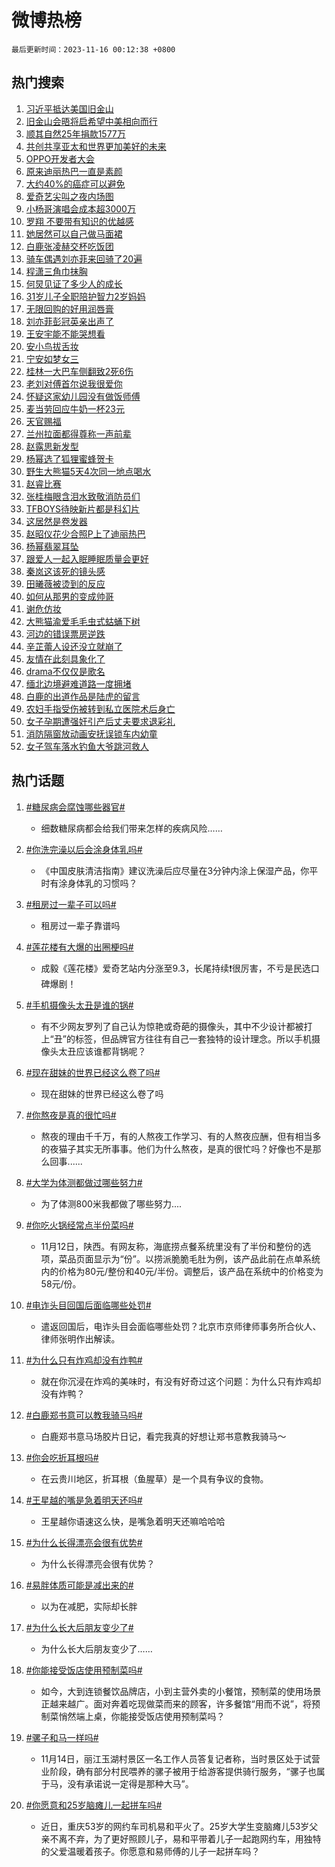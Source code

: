 # 微博热榜

`最后更新时间：2023-11-16 00:12:38 +0800`

## 热门搜索

1. [习近平抵达美国旧金山](https://m.weibo.cn/search?containerid=100103type%3D1%26t%3D10%26q%3D%23%E4%B9%A0%E8%BF%91%E5%B9%B3%E6%8A%B5%E8%BE%BE%E7%BE%8E%E5%9B%BD%E6%97%A7%E9%87%91%E5%B1%B1%23&stream_entry_id=51&isnewpage=1&extparam=seat%3D1%26stream_entry_id%3D51%26dgr%3D0%26filter_type%3Drealtimehot%26c_type%3D51%26pos%3D0%26q%3D%2523%25E4%25B9%25A0%25E8%25BF%2591%25E5%25B9%25B3%25E6%258A%25B5%25E8%25BE%25BE%25E7%25BE%258E%25E5%259B%25BD%25E6%2597%25A7%25E9%2587%2591%25E5%25B1%25B1%2523%26cate%3D10103%26display_time%3D1700064757%26pre_seqid%3D170006475716003000483)
1. [旧金山会晤将启希望中美相向而行](https://m.weibo.cn/search?containerid=100103type%3D1%26t%3D10%26q%3D%23%E6%97%A7%E9%87%91%E5%B1%B1%E4%BC%9A%E6%99%A4%E5%B0%86%E5%90%AF%E5%B8%8C%E6%9C%9B%E4%B8%AD%E7%BE%8E%E7%9B%B8%E5%90%91%E8%80%8C%E8%A1%8C%23&stream_entry_id=31&isnewpage=1&extparam=seat%3D1%26lcate%3D5001%26realpos%3D1%26filter_type%3Drealtimehot%26q%3D%2523%25E6%2597%25A7%25E9%2587%2591%25E5%25B1%25B1%25E4%25BC%259A%25E6%2599%25A4%25E5%25B0%2586%25E5%2590%25AF%25E5%25B8%258C%25E6%259C%259B%25E4%25B8%25AD%25E7%25BE%258E%25E7%259B%25B8%25E5%2590%2591%25E8%2580%258C%25E8%25A1%258C%2523%26flag%3D1%26dgr%3D0%26stream_entry_id%3D31%26band_rank%3D1%26c_type%3D31%26pos%3D0%26cate%3D5001%26display_time%3D1700064757%26pre_seqid%3D170006475716003000483)
1. [顺其自然25年捐款1577万](https://m.weibo.cn/search?containerid=100103type%3D1%26t%3D10%26q%3D%23%E9%A1%BA%E5%85%B6%E8%87%AA%E7%84%B625%E5%B9%B4%E6%8D%90%E6%AC%BE1577%E4%B8%87%23&stream_entry_id=31&isnewpage=1&extparam=seat%3D1%26lcate%3D5001%26realpos%3D2%26filter_type%3Drealtimehot%26q%3D%2523%25E9%25A1%25BA%25E5%2585%25B6%25E8%2587%25AA%25E7%2584%25B625%25E5%25B9%25B4%25E6%258D%2590%25E6%25AC%25BE1577%25E4%25B8%2587%2523%26flag%3D32768%26dgr%3D0%26stream_entry_id%3D31%26band_rank%3D2%26c_type%3D31%26pos%3D1%26cate%3D5001%26display_time%3D1700064757%26pre_seqid%3D170006475716003000483)
1. [共创共享亚太和世界更加美好的未来](https://m.weibo.cn/search?containerid=100103type%3D1%26t%3D10%26q%3D%23%E5%85%B1%E5%88%9B%E5%85%B1%E4%BA%AB%E4%BA%9A%E5%A4%AA%E5%92%8C%E4%B8%96%E7%95%8C%E6%9B%B4%E5%8A%A0%E7%BE%8E%E5%A5%BD%E7%9A%84%E6%9C%AA%E6%9D%A5%23&stream_entry_id=31&isnewpage=1&extparam=seat%3D1%26lcate%3D5001%26realpos%3D3%26filter_type%3Drealtimehot%26q%3D%2523%25E5%2585%25B1%25E5%2588%259B%25E5%2585%25B1%25E4%25BA%25AB%25E4%25BA%259A%25E5%25A4%25AA%25E5%2592%258C%25E4%25B8%2596%25E7%2595%258C%25E6%259B%25B4%25E5%258A%25A0%25E7%25BE%258E%25E5%25A5%25BD%25E7%259A%2584%25E6%259C%25AA%25E6%259D%25A5%2523%26flag%3D0%26dgr%3D0%26stream_entry_id%3D31%26band_rank%3D3%26c_type%3D31%26pos%3D2%26cate%3D5001%26display_time%3D1700064757%26pre_seqid%3D170006475716003000483)
1. [OPPO开发者大会](https://m.weibo.cn/search?containerid=100103type%3D1%26t%3D10%26q%3D%23OPPO%E5%BC%80%E5%8F%91%E8%80%85%E5%A4%A7%E4%BC%9A%23&stream_entry_id=31&isnewpage=1&extparam=seat%3D1%26lcate%3D5001%26filter_type%3Drealtimehot%26q%3D%2523OPPO%25E5%25BC%2580%25E5%258F%2591%25E8%2580%2585%25E5%25A4%25A7%25E4%25BC%259A%2523%26topic_ad%3D1%26stream_entry_id%3D31%26is_ad_pos%3D1%26dgr%3D0%26band_rank%3D4%26c_type%3D31%26adid%3D211392%26pos%3D3%26cate%3D5001%26display_time%3D1700064757%26pre_seqid%3D170006475716003000483)
1. [原来迪丽热巴一直是素颜](https://m.weibo.cn/search?containerid=100103type%3D1%26t%3D10%26q%3D%23%E5%8E%9F%E6%9D%A5%E8%BF%AA%E4%B8%BD%E7%83%AD%E5%B7%B4%E4%B8%80%E7%9B%B4%E6%98%AF%E7%B4%A0%E9%A2%9C%23&stream_entry_id=31&isnewpage=1&extparam=seat%3D1%26lcate%3D5001%26realpos%3D4%26filter_type%3Drealtimehot%26q%3D%2523%25E5%258E%259F%25E6%259D%25A5%25E8%25BF%25AA%25E4%25B8%25BD%25E7%2583%25AD%25E5%25B7%25B4%25E4%25B8%2580%25E7%259B%25B4%25E6%2598%25AF%25E7%25B4%25A0%25E9%25A2%259C%2523%26flag%3D2%26dgr%3D0%26stream_entry_id%3D31%26band_rank%3D4%26c_type%3D31%26pos%3D4%26cate%3D5001%26display_time%3D1700064757%26pre_seqid%3D170006475716003000483)
1. [大约40%的癌症可以避免](https://m.weibo.cn/search?containerid=100103type%3D1%26t%3D10%26q%3D%23%E5%A4%A7%E7%BA%A640%25%E7%9A%84%E7%99%8C%E7%97%87%E5%8F%AF%E4%BB%A5%E9%81%BF%E5%85%8D%23&stream_entry_id=31&isnewpage=1&extparam=seat%3D1%26lcate%3D5001%26realpos%3D5%26filter_type%3Drealtimehot%26q%3D%2523%25E5%25A4%25A7%25E7%25BA%25A640%2525%25E7%259A%2584%25E7%2599%258C%25E7%2597%2587%25E5%258F%25AF%25E4%25BB%25A5%25E9%2581%25BF%25E5%2585%258D%2523%26flag%3D0%26dgr%3D0%26stream_entry_id%3D31%26band_rank%3D5%26c_type%3D31%26pos%3D5%26cate%3D5001%26display_time%3D1700064757%26pre_seqid%3D170006475716003000483)
1. [爱奇艺尖叫之夜内场图](https://m.weibo.cn/search?containerid=100103type%3D1%26t%3D10%26q%3D%23%E7%88%B1%E5%A5%87%E8%89%BA%E5%B0%96%E5%8F%AB%E4%B9%8B%E5%A4%9C%E5%86%85%E5%9C%BA%E5%9B%BE%23&stream_entry_id=31&isnewpage=1&extparam=seat%3D1%26lcate%3D5001%26realpos%3D6%26filter_type%3Drealtimehot%26q%3D%2523%25E7%2588%25B1%25E5%25A5%2587%25E8%2589%25BA%25E5%25B0%2596%25E5%258F%25AB%25E4%25B9%258B%25E5%25A4%259C%25E5%2586%2585%25E5%259C%25BA%25E5%259B%25BE%2523%26flag%3D1%26dgr%3D0%26stream_entry_id%3D31%26band_rank%3D6%26c_type%3D31%26pos%3D6%26cate%3D5001%26display_time%3D1700064757%26pre_seqid%3D170006475716003000483)
1. [小杨哥演唱会成本超3000万](https://m.weibo.cn/search?containerid=100103type%3D1%26t%3D10%26q%3D%23%E5%B0%8F%E6%9D%A8%E5%93%A5%E6%BC%94%E5%94%B1%E4%BC%9A%E6%88%90%E6%9C%AC%E8%B6%853000%E4%B8%87%23&stream_entry_id=31&isnewpage=1&extparam=seat%3D1%26lcate%3D5001%26realpos%3D7%26filter_type%3Drealtimehot%26q%3D%2523%25E5%25B0%258F%25E6%259D%25A8%25E5%2593%25A5%25E6%25BC%2594%25E5%2594%25B1%25E4%25BC%259A%25E6%2588%2590%25E6%259C%25AC%25E8%25B6%25853000%25E4%25B8%2587%2523%26flag%3D0%26dgr%3D0%26stream_entry_id%3D31%26band_rank%3D7%26c_type%3D31%26pos%3D7%26cate%3D5001%26display_time%3D1700064757%26pre_seqid%3D170006475716003000483)
1. [罗翔 不要带有知识的优越感](https://m.weibo.cn/search?containerid=100103type%3D1%26t%3D10%26q%3D%E7%BD%97%E7%BF%94+%E4%B8%8D%E8%A6%81%E5%B8%A6%E6%9C%89%E7%9F%A5%E8%AF%86%E7%9A%84%E4%BC%98%E8%B6%8A%E6%84%9F&stream_entry_id=31&isnewpage=1&extparam=seat%3D1%26lcate%3D5001%26realpos%3D8%26filter_type%3Drealtimehot%26q%3D%25E7%25BD%2597%25E7%25BF%2594%2520%25E4%25B8%258D%25E8%25A6%2581%25E5%25B8%25A6%25E6%259C%2589%25E7%259F%25A5%25E8%25AF%2586%25E7%259A%2584%25E4%25BC%2598%25E8%25B6%258A%25E6%2584%259F%26flag%3D0%26dgr%3D0%26stream_entry_id%3D31%26band_rank%3D8%26c_type%3D31%26pos%3D8%26cate%3D5001%26display_time%3D1700064757%26pre_seqid%3D170006475716003000483)
1. [她居然可以自己做马面裙](https://m.weibo.cn/search?containerid=100103type%3D1%26t%3D10%26q%3D%E5%A5%B9%E5%B1%85%E7%84%B6%E5%8F%AF%E4%BB%A5%E8%87%AA%E5%B7%B1%E5%81%9A%E9%A9%AC%E9%9D%A2%E8%A3%99&stream_entry_id=31&isnewpage=1&extparam=seat%3D1%26lcate%3D5001%26realpos%3D9%26filter_type%3Drealtimehot%26q%3D%25E5%25A5%25B9%25E5%25B1%2585%25E7%2584%25B6%25E5%258F%25AF%25E4%25BB%25A5%25E8%2587%25AA%25E5%25B7%25B1%25E5%2581%259A%25E9%25A9%25AC%25E9%259D%25A2%25E8%25A3%2599%26flag%3D1%26dgr%3D0%26stream_entry_id%3D31%26band_rank%3D9%26c_type%3D31%26pos%3D9%26cate%3D5001%26display_time%3D1700064757%26pre_seqid%3D170006475716003000483)
1. [白鹿张凌赫交杯吃饭团](https://m.weibo.cn/search?containerid=100103type%3D1%26t%3D10%26q%3D%23%E7%99%BD%E9%B9%BF%E5%BC%A0%E5%87%8C%E8%B5%AB%E4%BA%A4%E6%9D%AF%E5%90%83%E9%A5%AD%E5%9B%A2%23&stream_entry_id=31&isnewpage=1&extparam=seat%3D1%26lcate%3D5001%26realpos%3D10%26filter_type%3Drealtimehot%26q%3D%2523%25E7%2599%25BD%25E9%25B9%25BF%25E5%25BC%25A0%25E5%2587%258C%25E8%25B5%25AB%25E4%25BA%25A4%25E6%259D%25AF%25E5%2590%2583%25E9%25A5%25AD%25E5%259B%25A2%2523%26flag%3D0%26dgr%3D0%26stream_entry_id%3D31%26band_rank%3D10%26c_type%3D31%26pos%3D10%26cate%3D5001%26display_time%3D1700064757%26pre_seqid%3D170006475716003000483)
1. [骑车偶遇刘亦菲来回骑了20遍](https://m.weibo.cn/search?containerid=100103type%3D1%26t%3D10%26q%3D%23%E9%AA%91%E8%BD%A6%E5%81%B6%E9%81%87%E5%88%98%E4%BA%A6%E8%8F%B2%E6%9D%A5%E5%9B%9E%E9%AA%91%E4%BA%8620%E9%81%8D%23&stream_entry_id=31&isnewpage=1&extparam=seat%3D1%26lcate%3D5001%26realpos%3D11%26filter_type%3Drealtimehot%26q%3D%2523%25E9%25AA%2591%25E8%25BD%25A6%25E5%2581%25B6%25E9%2581%2587%25E5%2588%2598%25E4%25BA%25A6%25E8%258F%25B2%25E6%259D%25A5%25E5%259B%259E%25E9%25AA%2591%25E4%25BA%258620%25E9%2581%258D%2523%26flag%3D1%26dgr%3D0%26stream_entry_id%3D31%26band_rank%3D11%26c_type%3D31%26pos%3D11%26cate%3D5001%26display_time%3D1700064757%26pre_seqid%3D170006475716003000483)
1. [程潇三角巾抹胸](https://m.weibo.cn/search?containerid=100103type%3D1%26t%3D10%26q%3D%23%E7%A8%8B%E6%BD%87%E4%B8%89%E8%A7%92%E5%B7%BE%E6%8A%B9%E8%83%B8%23&stream_entry_id=31&isnewpage=1&extparam=seat%3D1%26lcate%3D5001%26realpos%3D12%26filter_type%3Drealtimehot%26q%3D%2523%25E7%25A8%258B%25E6%25BD%2587%25E4%25B8%2589%25E8%25A7%2592%25E5%25B7%25BE%25E6%258A%25B9%25E8%2583%25B8%2523%26flag%3D2%26dgr%3D0%26stream_entry_id%3D31%26band_rank%3D12%26c_type%3D31%26pos%3D12%26cate%3D5001%26display_time%3D1700064757%26pre_seqid%3D170006475716003000483)
1. [何炅见证了多少人的成长](https://m.weibo.cn/search?containerid=100103type%3D1%26t%3D10%26q%3D%23%E4%BD%95%E7%82%85%E8%A7%81%E8%AF%81%E4%BA%86%E5%A4%9A%E5%B0%91%E4%BA%BA%E7%9A%84%E6%88%90%E9%95%BF%23&stream_entry_id=31&isnewpage=1&extparam=seat%3D1%26lcate%3D5001%26realpos%3D13%26filter_type%3Drealtimehot%26q%3D%2523%25E4%25BD%2595%25E7%2582%2585%25E8%25A7%2581%25E8%25AF%2581%25E4%25BA%2586%25E5%25A4%259A%25E5%25B0%2591%25E4%25BA%25BA%25E7%259A%2584%25E6%2588%2590%25E9%2595%25BF%2523%26flag%3D0%26dgr%3D0%26stream_entry_id%3D31%26band_rank%3D13%26c_type%3D31%26pos%3D13%26cate%3D5001%26display_time%3D1700064757%26pre_seqid%3D170006475716003000483)
1. [31岁儿子全职陪护智力2岁妈妈](https://m.weibo.cn/search?containerid=100103type%3D1%26t%3D10%26q%3D%2331%E5%B2%81%E5%84%BF%E5%AD%90%E5%85%A8%E8%81%8C%E9%99%AA%E6%8A%A4%E6%99%BA%E5%8A%9B2%E5%B2%81%E5%A6%88%E5%A6%88%23&stream_entry_id=31&isnewpage=1&extparam=seat%3D1%26lcate%3D5001%26realpos%3D14%26filter_type%3Drealtimehot%26q%3D%252331%25E5%25B2%2581%25E5%2584%25BF%25E5%25AD%2590%25E5%2585%25A8%25E8%2581%258C%25E9%2599%25AA%25E6%258A%25A4%25E6%2599%25BA%25E5%258A%259B2%25E5%25B2%2581%25E5%25A6%2588%25E5%25A6%2588%2523%26flag%3D32768%26dgr%3D0%26stream_entry_id%3D31%26band_rank%3D14%26c_type%3D31%26pos%3D14%26cate%3D5001%26display_time%3D1700064757%26pre_seqid%3D170006475716003000483)
1. [无限回购的好用润唇膏](https://m.weibo.cn/search?containerid=100103type%3D1%26t%3D10%26q%3D%23%E6%97%A0%E9%99%90%E5%9B%9E%E8%B4%AD%E7%9A%84%E5%A5%BD%E7%94%A8%E6%B6%A6%E5%94%87%E8%86%8F%23&stream_entry_id=31&isnewpage=1&extparam=seat%3D1%26lcate%3D5001%26realpos%3D15%26filter_type%3Drealtimehot%26q%3D%2523%25E6%2597%25A0%25E9%2599%2590%25E5%259B%259E%25E8%25B4%25AD%25E7%259A%2584%25E5%25A5%25BD%25E7%2594%25A8%25E6%25B6%25A6%25E5%2594%2587%25E8%2586%258F%2523%26flag%3D1%26dgr%3D0%26stream_entry_id%3D31%26band_rank%3D15%26c_type%3D31%26pos%3D15%26cate%3D5001%26display_time%3D1700064757%26pre_seqid%3D170006475716003000483)
1. [刘亦菲彭冠英亲出声了](https://m.weibo.cn/search?containerid=100103type%3D1%26t%3D10%26q%3D%23%E5%88%98%E4%BA%A6%E8%8F%B2%E5%BD%AD%E5%86%A0%E8%8B%B1%E4%BA%B2%E5%87%BA%E5%A3%B0%E4%BA%86%23&stream_entry_id=31&isnewpage=1&extparam=seat%3D1%26lcate%3D5001%26realpos%3D16%26filter_type%3Drealtimehot%26q%3D%2523%25E5%2588%2598%25E4%25BA%25A6%25E8%258F%25B2%25E5%25BD%25AD%25E5%2586%25A0%25E8%258B%25B1%25E4%25BA%25B2%25E5%2587%25BA%25E5%25A3%25B0%25E4%25BA%2586%2523%26flag%3D0%26dgr%3D0%26stream_entry_id%3D31%26band_rank%3D16%26c_type%3D31%26pos%3D16%26cate%3D5001%26display_time%3D1700064757%26pre_seqid%3D170006475716003000483)
1. [王安宇能不能哭想看](https://m.weibo.cn/search?containerid=100103type%3D1%26t%3D10%26q%3D%23%E7%8E%8B%E5%AE%89%E5%AE%87%E8%83%BD%E4%B8%8D%E8%83%BD%E5%93%AD%E6%83%B3%E7%9C%8B%23&stream_entry_id=31&isnewpage=1&extparam=seat%3D1%26lcate%3D5001%26realpos%3D17%26filter_type%3Drealtimehot%26q%3D%2523%25E7%258E%258B%25E5%25AE%2589%25E5%25AE%2587%25E8%2583%25BD%25E4%25B8%258D%25E8%2583%25BD%25E5%2593%25AD%25E6%2583%25B3%25E7%259C%258B%2523%26flag%3D1%26dgr%3D0%26stream_entry_id%3D31%26band_rank%3D17%26c_type%3D31%26pos%3D17%26cate%3D5001%26display_time%3D1700064757%26pre_seqid%3D170006475716003000483)
1. [安小鸟拔舌妆](https://m.weibo.cn/search?containerid=100103type%3D1%26t%3D10%26q%3D%E5%AE%89%E5%B0%8F%E9%B8%9F%E6%8B%94%E8%88%8C%E5%A6%86&stream_entry_id=31&isnewpage=1&extparam=seat%3D1%26lcate%3D5001%26realpos%3D18%26filter_type%3Drealtimehot%26q%3D%25E5%25AE%2589%25E5%25B0%258F%25E9%25B8%259F%25E6%258B%2594%25E8%2588%258C%25E5%25A6%2586%26flag%3D1%26dgr%3D0%26stream_entry_id%3D31%26band_rank%3D18%26c_type%3D31%26pos%3D18%26cate%3D5001%26display_time%3D1700064757%26pre_seqid%3D170006475716003000483)
1. [宁安如梦女三](https://m.weibo.cn/search?containerid=100103type%3D1%26t%3D10%26q%3D%23%E5%AE%81%E5%AE%89%E5%A6%82%E6%A2%A6%E5%A5%B3%E4%B8%89%23&stream_entry_id=31&isnewpage=1&extparam=seat%3D1%26lcate%3D5001%26realpos%3D19%26filter_type%3Drealtimehot%26q%3D%2523%25E5%25AE%2581%25E5%25AE%2589%25E5%25A6%2582%25E6%25A2%25A6%25E5%25A5%25B3%25E4%25B8%2589%2523%26flag%3D0%26dgr%3D0%26stream_entry_id%3D31%26band_rank%3D19%26c_type%3D31%26pos%3D19%26cate%3D5001%26display_time%3D1700064757%26pre_seqid%3D170006475716003000483)
1. [桂林一大巴车侧翻致2死6伤](https://m.weibo.cn/search?containerid=100103type%3D1%26t%3D10%26q%3D%23%E6%A1%82%E6%9E%97%E4%B8%80%E5%A4%A7%E5%B7%B4%E8%BD%A6%E4%BE%A7%E7%BF%BB%E8%87%B42%E6%AD%BB6%E4%BC%A4%23&stream_entry_id=31&isnewpage=1&extparam=seat%3D1%26lcate%3D5001%26realpos%3D20%26filter_type%3Drealtimehot%26q%3D%2523%25E6%25A1%2582%25E6%259E%2597%25E4%25B8%2580%25E5%25A4%25A7%25E5%25B7%25B4%25E8%25BD%25A6%25E4%25BE%25A7%25E7%25BF%25BB%25E8%2587%25B42%25E6%25AD%25BB6%25E4%25BC%25A4%2523%26flag%3D0%26dgr%3D0%26stream_entry_id%3D31%26band_rank%3D20%26c_type%3D31%26pos%3D20%26cate%3D5001%26display_time%3D1700064757%26pre_seqid%3D170006475716003000483)
1. [老刘对傅首尔说我很爱你](https://m.weibo.cn/search?containerid=100103type%3D1%26t%3D10%26q%3D%E8%80%81%E5%88%98%E5%AF%B9%E5%82%85%E9%A6%96%E5%B0%94%E8%AF%B4%E6%88%91%E5%BE%88%E7%88%B1%E4%BD%A0&stream_entry_id=31&isnewpage=1&extparam=seat%3D1%26lcate%3D5001%26realpos%3D21%26filter_type%3Drealtimehot%26q%3D%25E8%2580%2581%25E5%2588%2598%25E5%25AF%25B9%25E5%2582%2585%25E9%25A6%2596%25E5%25B0%2594%25E8%25AF%25B4%25E6%2588%2591%25E5%25BE%2588%25E7%2588%25B1%25E4%25BD%25A0%26flag%3D1%26dgr%3D0%26stream_entry_id%3D31%26band_rank%3D21%26c_type%3D31%26pos%3D21%26cate%3D5001%26display_time%3D1700064757%26pre_seqid%3D170006475716003000483)
1. [怀疑这家幼儿园没有做饭师傅](https://m.weibo.cn/search?containerid=100103type%3D1%26t%3D10%26q%3D%E6%80%80%E7%96%91%E8%BF%99%E5%AE%B6%E5%B9%BC%E5%84%BF%E5%9B%AD%E6%B2%A1%E6%9C%89%E5%81%9A%E9%A5%AD%E5%B8%88%E5%82%85&stream_entry_id=31&isnewpage=1&extparam=seat%3D1%26lcate%3D5001%26realpos%3D22%26filter_type%3Drealtimehot%26q%3D%25E6%2580%2580%25E7%2596%2591%25E8%25BF%2599%25E5%25AE%25B6%25E5%25B9%25BC%25E5%2584%25BF%25E5%259B%25AD%25E6%25B2%25A1%25E6%259C%2589%25E5%2581%259A%25E9%25A5%25AD%25E5%25B8%2588%25E5%2582%2585%26flag%3D1%26dgr%3D0%26stream_entry_id%3D31%26band_rank%3D22%26c_type%3D31%26pos%3D22%26cate%3D5001%26display_time%3D1700064757%26pre_seqid%3D170006475716003000483)
1. [麦当劳回应牛奶一杯23元](https://m.weibo.cn/search?containerid=100103type%3D1%26t%3D10%26q%3D%23%E9%BA%A6%E5%BD%93%E5%8A%B3%E5%9B%9E%E5%BA%94%E7%89%9B%E5%A5%B6%E4%B8%80%E6%9D%AF23%E5%85%83%23&stream_entry_id=31&isnewpage=1&extparam=seat%3D1%26lcate%3D5001%26realpos%3D23%26filter_type%3Drealtimehot%26q%3D%2523%25E9%25BA%25A6%25E5%25BD%2593%25E5%258A%25B3%25E5%259B%259E%25E5%25BA%2594%25E7%2589%259B%25E5%25A5%25B6%25E4%25B8%2580%25E6%259D%25AF23%25E5%2585%2583%2523%26flag%3D0%26dgr%3D0%26stream_entry_id%3D31%26band_rank%3D23%26c_type%3D31%26pos%3D23%26cate%3D5001%26display_time%3D1700064757%26pre_seqid%3D170006475716003000483)
1. [天官赐福](https://m.weibo.cn/search?containerid=100103type%3D1%26t%3D10%26q%3D%E5%A4%A9%E5%AE%98%E8%B5%90%E7%A6%8F&stream_entry_id=31&isnewpage=1&extparam=seat%3D1%26lcate%3D5001%26realpos%3D24%26filter_type%3Drealtimehot%26q%3D%25E5%25A4%25A9%25E5%25AE%2598%25E8%25B5%2590%25E7%25A6%258F%26flag%3D0%26dgr%3D0%26stream_entry_id%3D31%26band_rank%3D24%26c_type%3D31%26pos%3D24%26cate%3D5001%26display_time%3D1700064757%26pre_seqid%3D170006475716003000483)
1. [兰州拉面都得尊称一声前辈](https://m.weibo.cn/search?containerid=100103type%3D1%26t%3D10%26q%3D%E5%85%B0%E5%B7%9E%E6%8B%89%E9%9D%A2%E9%83%BD%E5%BE%97%E5%B0%8A%E7%A7%B0%E4%B8%80%E5%A3%B0%E5%89%8D%E8%BE%88&stream_entry_id=31&isnewpage=1&extparam=seat%3D1%26lcate%3D5001%26realpos%3D25%26filter_type%3Drealtimehot%26q%3D%25E5%2585%25B0%25E5%25B7%259E%25E6%258B%2589%25E9%259D%25A2%25E9%2583%25BD%25E5%25BE%2597%25E5%25B0%258A%25E7%25A7%25B0%25E4%25B8%2580%25E5%25A3%25B0%25E5%2589%258D%25E8%25BE%2588%26flag%3D1%26dgr%3D0%26stream_entry_id%3D31%26band_rank%3D25%26c_type%3D31%26pos%3D25%26cate%3D5001%26display_time%3D1700064757%26pre_seqid%3D170006475716003000483)
1. [赵露思新发型](https://m.weibo.cn/search?containerid=100103type%3D1%26t%3D10%26q%3D%E8%B5%B5%E9%9C%B2%E6%80%9D%E6%96%B0%E5%8F%91%E5%9E%8B&stream_entry_id=31&isnewpage=1&extparam=seat%3D1%26lcate%3D5001%26realpos%3D26%26filter_type%3Drealtimehot%26q%3D%25E8%25B5%25B5%25E9%259C%25B2%25E6%2580%259D%25E6%2596%25B0%25E5%258F%2591%25E5%259E%258B%26flag%3D0%26dgr%3D0%26stream_entry_id%3D31%26band_rank%3D26%26c_type%3D31%26pos%3D26%26cate%3D5001%26display_time%3D1700064757%26pre_seqid%3D170006475716003000483)
1. [杨幂选了狐狸蜜蜂贺卡](https://m.weibo.cn/search?containerid=100103type%3D1%26t%3D10%26q%3D%23%E6%9D%A8%E5%B9%82%E9%80%89%E4%BA%86%E7%8B%90%E7%8B%B8%E8%9C%9C%E8%9C%82%E8%B4%BA%E5%8D%A1%23&stream_entry_id=31&isnewpage=1&extparam=seat%3D1%26lcate%3D5001%26realpos%3D27%26filter_type%3Drealtimehot%26q%3D%2523%25E6%259D%25A8%25E5%25B9%2582%25E9%2580%2589%25E4%25BA%2586%25E7%258B%2590%25E7%258B%25B8%25E8%259C%259C%25E8%259C%2582%25E8%25B4%25BA%25E5%258D%25A1%2523%26flag%3D1%26dgr%3D0%26stream_entry_id%3D31%26band_rank%3D27%26c_type%3D31%26pos%3D27%26cate%3D5001%26display_time%3D1700064757%26pre_seqid%3D170006475716003000483)
1. [野生大熊猫5天4次同一地点喝水](https://m.weibo.cn/search?containerid=100103type%3D1%26t%3D10%26q%3D%23%E9%87%8E%E7%94%9F%E5%A4%A7%E7%86%8A%E7%8C%AB5%E5%A4%A94%E6%AC%A1%E5%90%8C%E4%B8%80%E5%9C%B0%E7%82%B9%E5%96%9D%E6%B0%B4%23&stream_entry_id=31&isnewpage=1&extparam=seat%3D1%26lcate%3D5001%26realpos%3D28%26filter_type%3Drealtimehot%26q%3D%2523%25E9%2587%258E%25E7%2594%259F%25E5%25A4%25A7%25E7%2586%258A%25E7%258C%25AB5%25E5%25A4%25A94%25E6%25AC%25A1%25E5%2590%258C%25E4%25B8%2580%25E5%259C%25B0%25E7%2582%25B9%25E5%2596%259D%25E6%25B0%25B4%2523%26flag%3D32768%26dgr%3D0%26stream_entry_id%3D31%26band_rank%3D28%26c_type%3D31%26pos%3D28%26cate%3D5001%26display_time%3D1700064757%26pre_seqid%3D170006475716003000483)
1. [赵睿比赛](https://m.weibo.cn/search?containerid=100103type%3D1%26t%3D10%26q%3D%E8%B5%B5%E7%9D%BF%E6%AF%94%E8%B5%9B&stream_entry_id=31&isnewpage=1&extparam=seat%3D1%26lcate%3D5001%26realpos%3D29%26filter_type%3Drealtimehot%26q%3D%25E8%25B5%25B5%25E7%259D%25BF%25E6%25AF%2594%25E8%25B5%259B%26flag%3D0%26dgr%3D0%26stream_entry_id%3D31%26band_rank%3D29%26c_type%3D31%26pos%3D29%26cate%3D5001%26display_time%3D1700064757%26pre_seqid%3D170006475716003000483)
1. [张桂梅眼含泪水致敬消防员们](https://m.weibo.cn/search?containerid=100103type%3D1%26t%3D10%26q%3D%23%E5%BC%A0%E6%A1%82%E6%A2%85%E7%9C%BC%E5%90%AB%E6%B3%AA%E6%B0%B4%E8%87%B4%E6%95%AC%E6%B6%88%E9%98%B2%E5%91%98%E4%BB%AC%23&stream_entry_id=31&isnewpage=1&extparam=seat%3D1%26lcate%3D5001%26realpos%3D30%26filter_type%3Drealtimehot%26q%3D%2523%25E5%25BC%25A0%25E6%25A1%2582%25E6%25A2%2585%25E7%259C%25BC%25E5%2590%25AB%25E6%25B3%25AA%25E6%25B0%25B4%25E8%2587%25B4%25E6%2595%25AC%25E6%25B6%2588%25E9%2598%25B2%25E5%2591%2598%25E4%25BB%25AC%2523%26flag%3D32768%26dgr%3D0%26stream_entry_id%3D31%26band_rank%3D30%26c_type%3D31%26pos%3D30%26cate%3D5001%26display_time%3D1700064757%26pre_seqid%3D170006475716003000483)
1. [TFBOYS待映新片都是科幻片](https://m.weibo.cn/search?containerid=100103type%3D1%26t%3D10%26q%3D%23TFBOYS%E5%BE%85%E6%98%A0%E6%96%B0%E7%89%87%E9%83%BD%E6%98%AF%E7%A7%91%E5%B9%BB%E7%89%87%23&stream_entry_id=31&isnewpage=1&extparam=seat%3D1%26lcate%3D5001%26realpos%3D31%26filter_type%3Drealtimehot%26q%3D%2523TFBOYS%25E5%25BE%2585%25E6%2598%25A0%25E6%2596%25B0%25E7%2589%2587%25E9%2583%25BD%25E6%2598%25AF%25E7%25A7%2591%25E5%25B9%25BB%25E7%2589%2587%2523%26flag%3D0%26dgr%3D0%26stream_entry_id%3D31%26band_rank%3D31%26c_type%3D31%26pos%3D31%26cate%3D5001%26display_time%3D1700064757%26pre_seqid%3D170006475716003000483)
1. [这居然是卷发器](https://m.weibo.cn/search?containerid=100103type%3D1%26t%3D10%26q%3D%23%E8%BF%99%E5%B1%85%E7%84%B6%E6%98%AF%E5%8D%B7%E5%8F%91%E5%99%A8%23&stream_entry_id=31&isnewpage=1&extparam=seat%3D1%26lcate%3D5001%26realpos%3D32%26filter_type%3Drealtimehot%26q%3D%2523%25E8%25BF%2599%25E5%25B1%2585%25E7%2584%25B6%25E6%2598%25AF%25E5%258D%25B7%25E5%258F%2591%25E5%2599%25A8%2523%26flag%3D1%26dgr%3D0%26stream_entry_id%3D31%26band_rank%3D32%26c_type%3D31%26pos%3D32%26cate%3D5001%26display_time%3D1700064757%26pre_seqid%3D170006475716003000483)
1. [赵昭仪花少合照P上了迪丽热巴](https://m.weibo.cn/search?containerid=100103type%3D1%26t%3D10%26q%3D%23%E8%B5%B5%E6%98%AD%E4%BB%AA%E8%8A%B1%E5%B0%91%E5%90%88%E7%85%A7P%E4%B8%8A%E4%BA%86%E8%BF%AA%E4%B8%BD%E7%83%AD%E5%B7%B4%23&stream_entry_id=31&isnewpage=1&extparam=seat%3D1%26lcate%3D5001%26realpos%3D33%26filter_type%3Drealtimehot%26q%3D%2523%25E8%25B5%25B5%25E6%2598%25AD%25E4%25BB%25AA%25E8%258A%25B1%25E5%25B0%2591%25E5%2590%2588%25E7%2585%25A7P%25E4%25B8%258A%25E4%25BA%2586%25E8%25BF%25AA%25E4%25B8%25BD%25E7%2583%25AD%25E5%25B7%25B4%2523%26flag%3D0%26dgr%3D0%26stream_entry_id%3D31%26band_rank%3D33%26c_type%3D31%26pos%3D33%26cate%3D5001%26display_time%3D1700064757%26pre_seqid%3D170006475716003000483)
1. [杨幂翡翠耳坠](https://m.weibo.cn/search?containerid=100103type%3D1%26t%3D10%26q%3D%23%E6%9D%A8%E5%B9%82%E7%BF%A1%E7%BF%A0%E8%80%B3%E5%9D%A0%23&stream_entry_id=31&isnewpage=1&extparam=seat%3D1%26lcate%3D5001%26realpos%3D34%26filter_type%3Drealtimehot%26q%3D%2523%25E6%259D%25A8%25E5%25B9%2582%25E7%25BF%25A1%25E7%25BF%25A0%25E8%2580%25B3%25E5%259D%25A0%2523%26flag%3D0%26dgr%3D0%26stream_entry_id%3D31%26band_rank%3D34%26c_type%3D31%26pos%3D34%26cate%3D5001%26display_time%3D1700064757%26pre_seqid%3D170006475716003000483)
1. [跟爱人一起入眠睡眠质量会更好](https://m.weibo.cn/search?containerid=100103type%3D1%26t%3D10%26q%3D%23%E8%B7%9F%E7%88%B1%E4%BA%BA%E4%B8%80%E8%B5%B7%E5%85%A5%E7%9C%A0%E7%9D%A1%E7%9C%A0%E8%B4%A8%E9%87%8F%E4%BC%9A%E6%9B%B4%E5%A5%BD%23&stream_entry_id=31&isnewpage=1&extparam=seat%3D1%26lcate%3D5001%26realpos%3D35%26filter_type%3Drealtimehot%26q%3D%2523%25E8%25B7%259F%25E7%2588%25B1%25E4%25BA%25BA%25E4%25B8%2580%25E8%25B5%25B7%25E5%2585%25A5%25E7%259C%25A0%25E7%259D%25A1%25E7%259C%25A0%25E8%25B4%25A8%25E9%2587%258F%25E4%25BC%259A%25E6%259B%25B4%25E5%25A5%25BD%2523%26flag%3D0%26dgr%3D0%26stream_entry_id%3D31%26band_rank%3D35%26c_type%3D31%26pos%3D35%26cate%3D5001%26display_time%3D1700064757%26pre_seqid%3D170006475716003000483)
1. [秦岚这该死的镜头感](https://m.weibo.cn/search?containerid=100103type%3D1%26t%3D10%26q%3D%23%E7%A7%A6%E5%B2%9A%E8%BF%99%E8%AF%A5%E6%AD%BB%E7%9A%84%E9%95%9C%E5%A4%B4%E6%84%9F%23&stream_entry_id=31&isnewpage=1&extparam=seat%3D1%26lcate%3D5001%26realpos%3D36%26filter_type%3Drealtimehot%26q%3D%2523%25E7%25A7%25A6%25E5%25B2%259A%25E8%25BF%2599%25E8%25AF%25A5%25E6%25AD%25BB%25E7%259A%2584%25E9%2595%259C%25E5%25A4%25B4%25E6%2584%259F%2523%26flag%3D1%26dgr%3D0%26stream_entry_id%3D31%26band_rank%3D36%26c_type%3D31%26pos%3D36%26cate%3D5001%26display_time%3D1700064757%26pre_seqid%3D170006475716003000483)
1. [田曦薇被烫到的反应](https://m.weibo.cn/search?containerid=100103type%3D1%26t%3D10%26q%3D%23%E7%94%B0%E6%9B%A6%E8%96%87%E8%A2%AB%E7%83%AB%E5%88%B0%E7%9A%84%E5%8F%8D%E5%BA%94%23&stream_entry_id=31&isnewpage=1&extparam=seat%3D1%26lcate%3D5001%26realpos%3D37%26filter_type%3Drealtimehot%26q%3D%2523%25E7%2594%25B0%25E6%259B%25A6%25E8%2596%2587%25E8%25A2%25AB%25E7%2583%25AB%25E5%2588%25B0%25E7%259A%2584%25E5%258F%258D%25E5%25BA%2594%2523%26flag%3D1%26dgr%3D0%26stream_entry_id%3D31%26band_rank%3D37%26c_type%3D31%26pos%3D37%26cate%3D5001%26display_time%3D1700064757%26pre_seqid%3D170006475716003000483)
1. [如何从那男的变成帅哥](https://m.weibo.cn/search?containerid=100103type%3D1%26t%3D10%26q%3D%23%E5%A6%82%E4%BD%95%E4%BB%8E%E9%82%A3%E7%94%B7%E7%9A%84%E5%8F%98%E6%88%90%E5%B8%85%E5%93%A5%23&stream_entry_id=31&isnewpage=1&extparam=seat%3D1%26lcate%3D5001%26realpos%3D38%26filter_type%3Drealtimehot%26q%3D%2523%25E5%25A6%2582%25E4%25BD%2595%25E4%25BB%258E%25E9%2582%25A3%25E7%2594%25B7%25E7%259A%2584%25E5%258F%2598%25E6%2588%2590%25E5%25B8%2585%25E5%2593%25A5%2523%26flag%3D1%26dgr%3D0%26stream_entry_id%3D31%26band_rank%3D38%26c_type%3D31%26pos%3D38%26cate%3D5001%26display_time%3D1700064757%26pre_seqid%3D170006475716003000483)
1. [谢危仿妆](https://m.weibo.cn/search?containerid=100103type%3D1%26t%3D10%26q%3D%E8%B0%A2%E5%8D%B1%E4%BB%BF%E5%A6%86&stream_entry_id=31&isnewpage=1&extparam=seat%3D1%26lcate%3D5001%26realpos%3D39%26filter_type%3Drealtimehot%26q%3D%25E8%25B0%25A2%25E5%258D%25B1%25E4%25BB%25BF%25E5%25A6%2586%26flag%3D1%26dgr%3D0%26stream_entry_id%3D31%26band_rank%3D39%26c_type%3D31%26pos%3D39%26cate%3D5001%26display_time%3D1700064757%26pre_seqid%3D170006475716003000483)
1. [大熊猫渝爱毛毛虫式蛄蛹下树](https://m.weibo.cn/search?containerid=100103type%3D1%26t%3D10%26q%3D%23%E5%A4%A7%E7%86%8A%E7%8C%AB%E6%B8%9D%E7%88%B1%E6%AF%9B%E6%AF%9B%E8%99%AB%E5%BC%8F%E8%9B%84%E8%9B%B9%E4%B8%8B%E6%A0%91%23&stream_entry_id=31&isnewpage=1&extparam=seat%3D1%26lcate%3D5001%26realpos%3D40%26filter_type%3Drealtimehot%26q%3D%2523%25E5%25A4%25A7%25E7%2586%258A%25E7%258C%25AB%25E6%25B8%259D%25E7%2588%25B1%25E6%25AF%259B%25E6%25AF%259B%25E8%2599%25AB%25E5%25BC%258F%25E8%259B%2584%25E8%259B%25B9%25E4%25B8%258B%25E6%25A0%2591%2523%26flag%3D32768%26dgr%3D0%26stream_entry_id%3D31%26band_rank%3D40%26c_type%3D31%26pos%3D40%26cate%3D5001%26display_time%3D1700064757%26pre_seqid%3D170006475716003000483)
1. [河边的错误票房逆跌](https://m.weibo.cn/search?containerid=100103type%3D1%26t%3D10%26q%3D%23%E6%B2%B3%E8%BE%B9%E7%9A%84%E9%94%99%E8%AF%AF%E7%A5%A8%E6%88%BF%E9%80%86%E8%B7%8C%23&stream_entry_id=31&isnewpage=1&extparam=seat%3D1%26lcate%3D5001%26realpos%3D41%26filter_type%3Drealtimehot%26q%3D%2523%25E6%25B2%25B3%25E8%25BE%25B9%25E7%259A%2584%25E9%2594%2599%25E8%25AF%25AF%25E7%25A5%25A8%25E6%2588%25BF%25E9%2580%2586%25E8%25B7%258C%2523%26flag%3D1%26dgr%3D0%26stream_entry_id%3D31%26band_rank%3D41%26c_type%3D31%26pos%3D41%26cate%3D5001%26display_time%3D1700064757%26pre_seqid%3D170006475716003000483)
1. [辛芷蕾人设还没立就崩了](https://m.weibo.cn/search?containerid=100103type%3D1%26t%3D10%26q%3D%23%E8%BE%9B%E8%8A%B7%E8%95%BE%E4%BA%BA%E8%AE%BE%E8%BF%98%E6%B2%A1%E7%AB%8B%E5%B0%B1%E5%B4%A9%E4%BA%86%23&stream_entry_id=31&isnewpage=1&extparam=seat%3D1%26lcate%3D5001%26realpos%3D42%26filter_type%3Drealtimehot%26q%3D%2523%25E8%25BE%259B%25E8%258A%25B7%25E8%2595%25BE%25E4%25BA%25BA%25E8%25AE%25BE%25E8%25BF%2598%25E6%25B2%25A1%25E7%25AB%258B%25E5%25B0%25B1%25E5%25B4%25A9%25E4%25BA%2586%2523%26flag%3D0%26dgr%3D0%26stream_entry_id%3D31%26band_rank%3D42%26c_type%3D31%26pos%3D42%26cate%3D5001%26display_time%3D1700064757%26pre_seqid%3D170006475716003000483)
1. [友情在此刻具象化了](https://m.weibo.cn/search?containerid=100103type%3D1%26t%3D10%26q%3D%E5%8F%8B%E6%83%85%E5%9C%A8%E6%AD%A4%E5%88%BB%E5%85%B7%E8%B1%A1%E5%8C%96%E4%BA%86&stream_entry_id=31&isnewpage=1&extparam=seat%3D1%26lcate%3D5001%26realpos%3D43%26filter_type%3Drealtimehot%26q%3D%25E5%258F%258B%25E6%2583%2585%25E5%259C%25A8%25E6%25AD%25A4%25E5%2588%25BB%25E5%2585%25B7%25E8%25B1%25A1%25E5%258C%2596%25E4%25BA%2586%26flag%3D1%26dgr%3D0%26stream_entry_id%3D31%26band_rank%3D43%26c_type%3D31%26pos%3D43%26cate%3D5001%26display_time%3D1700064757%26pre_seqid%3D170006475716003000483)
1. [drama不仅仅是歌名](https://m.weibo.cn/search?containerid=100103type%3D1%26t%3D10%26q%3Ddrama%E4%B8%8D%E4%BB%85%E4%BB%85%E6%98%AF%E6%AD%8C%E5%90%8D&stream_entry_id=31&isnewpage=1&extparam=seat%3D1%26lcate%3D5001%26realpos%3D44%26filter_type%3Drealtimehot%26q%3Ddrama%25E4%25B8%258D%25E4%25BB%2585%25E4%25BB%2585%25E6%2598%25AF%25E6%25AD%258C%25E5%2590%258D%26flag%3D0%26dgr%3D0%26stream_entry_id%3D31%26band_rank%3D44%26c_type%3D31%26pos%3D44%26cate%3D5001%26display_time%3D1700064757%26pre_seqid%3D170006475716003000483)
1. [缅北边境避难道路一度拥堵](https://m.weibo.cn/search?containerid=100103type%3D1%26t%3D10%26q%3D%23%E7%BC%85%E5%8C%97%E8%BE%B9%E5%A2%83%E9%81%BF%E9%9A%BE%E9%81%93%E8%B7%AF%E4%B8%80%E5%BA%A6%E6%8B%A5%E5%A0%B5%23&stream_entry_id=31&isnewpage=1&extparam=seat%3D1%26lcate%3D5001%26realpos%3D45%26filter_type%3Drealtimehot%26q%3D%2523%25E7%25BC%2585%25E5%258C%2597%25E8%25BE%25B9%25E5%25A2%2583%25E9%2581%25BF%25E9%259A%25BE%25E9%2581%2593%25E8%25B7%25AF%25E4%25B8%2580%25E5%25BA%25A6%25E6%258B%25A5%25E5%25A0%25B5%2523%26flag%3D1%26dgr%3D0%26stream_entry_id%3D31%26band_rank%3D45%26c_type%3D31%26pos%3D45%26cate%3D5001%26display_time%3D1700064757%26pre_seqid%3D170006475716003000483)
1. [白鹿的出道作品是陆虎的留言](https://m.weibo.cn/search?containerid=100103type%3D1%26t%3D10%26q%3D%23%E7%99%BD%E9%B9%BF%E7%9A%84%E5%87%BA%E9%81%93%E4%BD%9C%E5%93%81%E6%98%AF%E9%99%86%E8%99%8E%E7%9A%84%E7%95%99%E8%A8%80%23&stream_entry_id=31&isnewpage=1&extparam=seat%3D1%26lcate%3D5001%26realpos%3D46%26filter_type%3Drealtimehot%26q%3D%2523%25E7%2599%25BD%25E9%25B9%25BF%25E7%259A%2584%25E5%2587%25BA%25E9%2581%2593%25E4%25BD%259C%25E5%2593%2581%25E6%2598%25AF%25E9%2599%2586%25E8%2599%258E%25E7%259A%2584%25E7%2595%2599%25E8%25A8%2580%2523%26flag%3D0%26dgr%3D0%26stream_entry_id%3D31%26band_rank%3D46%26c_type%3D31%26pos%3D46%26cate%3D5001%26display_time%3D1700064757%26pre_seqid%3D170006475716003000483)
1. [农妇手指受伤被转到私立医院术后身亡](https://m.weibo.cn/search?containerid=100103type%3D1%26t%3D10%26q%3D%23%E5%86%9C%E5%A6%87%E6%89%8B%E6%8C%87%E5%8F%97%E4%BC%A4%E8%A2%AB%E8%BD%AC%E5%88%B0%E7%A7%81%E7%AB%8B%E5%8C%BB%E9%99%A2%E6%9C%AF%E5%90%8E%E8%BA%AB%E4%BA%A1%23&stream_entry_id=31&isnewpage=1&extparam=seat%3D1%26lcate%3D5001%26realpos%3D47%26filter_type%3Drealtimehot%26q%3D%2523%25E5%2586%259C%25E5%25A6%2587%25E6%2589%258B%25E6%258C%2587%25E5%258F%2597%25E4%25BC%25A4%25E8%25A2%25AB%25E8%25BD%25AC%25E5%2588%25B0%25E7%25A7%2581%25E7%25AB%258B%25E5%258C%25BB%25E9%2599%25A2%25E6%259C%25AF%25E5%2590%258E%25E8%25BA%25AB%25E4%25BA%25A1%2523%26flag%3D0%26dgr%3D0%26stream_entry_id%3D31%26band_rank%3D47%26c_type%3D31%26pos%3D47%26cate%3D5001%26display_time%3D1700064757%26pre_seqid%3D170006475716003000483)
1. [女子孕期遭强奸引产后丈夫要求退彩礼](https://m.weibo.cn/search?containerid=100103type%3D1%26t%3D10%26q%3D%23%E5%A5%B3%E5%AD%90%E5%AD%95%E6%9C%9F%E9%81%AD%E5%BC%BA%E5%A5%B8%E5%BC%95%E4%BA%A7%E5%90%8E%E4%B8%88%E5%A4%AB%E8%A6%81%E6%B1%82%E9%80%80%E5%BD%A9%E7%A4%BC%23&stream_entry_id=31&isnewpage=1&extparam=seat%3D1%26lcate%3D5001%26realpos%3D48%26filter_type%3Drealtimehot%26q%3D%2523%25E5%25A5%25B3%25E5%25AD%2590%25E5%25AD%2595%25E6%259C%259F%25E9%2581%25AD%25E5%25BC%25BA%25E5%25A5%25B8%25E5%25BC%2595%25E4%25BA%25A7%25E5%2590%258E%25E4%25B8%2588%25E5%25A4%25AB%25E8%25A6%2581%25E6%25B1%2582%25E9%2580%2580%25E5%25BD%25A9%25E7%25A4%25BC%2523%26flag%3D1%26dgr%3D0%26stream_entry_id%3D31%26band_rank%3D48%26c_type%3D31%26pos%3D48%26cate%3D5001%26display_time%3D1700064757%26pre_seqid%3D170006475716003000483)
1. [消防隔窗放动画安抚误锁车内幼童](https://m.weibo.cn/search?containerid=100103type%3D1%26t%3D10%26q%3D%23%E6%B6%88%E9%98%B2%E9%9A%94%E7%AA%97%E6%94%BE%E5%8A%A8%E7%94%BB%E5%AE%89%E6%8A%9A%E8%AF%AF%E9%94%81%E8%BD%A6%E5%86%85%E5%B9%BC%E7%AB%A5%23&stream_entry_id=31&isnewpage=1&extparam=seat%3D1%26lcate%3D5001%26realpos%3D49%26filter_type%3Drealtimehot%26q%3D%2523%25E6%25B6%2588%25E9%2598%25B2%25E9%259A%2594%25E7%25AA%2597%25E6%2594%25BE%25E5%258A%25A8%25E7%2594%25BB%25E5%25AE%2589%25E6%258A%259A%25E8%25AF%25AF%25E9%2594%2581%25E8%25BD%25A6%25E5%2586%2585%25E5%25B9%25BC%25E7%25AB%25A5%2523%26flag%3D32768%26dgr%3D0%26stream_entry_id%3D31%26band_rank%3D49%26c_type%3D31%26pos%3D49%26cate%3D5001%26display_time%3D1700064757%26pre_seqid%3D170006475716003000483)
1. [女子驾车落水钓鱼大爷跳河救人](https://m.weibo.cn/search?containerid=100103type%3D1%26t%3D10%26q%3D%23%E5%A5%B3%E5%AD%90%E9%A9%BE%E8%BD%A6%E8%90%BD%E6%B0%B4%E9%92%93%E9%B1%BC%E5%A4%A7%E7%88%B7%E8%B7%B3%E6%B2%B3%E6%95%91%E4%BA%BA%23&stream_entry_id=31&isnewpage=1&extparam=seat%3D1%26lcate%3D5001%26realpos%3D50%26filter_type%3Drealtimehot%26q%3D%2523%25E5%25A5%25B3%25E5%25AD%2590%25E9%25A9%25BE%25E8%25BD%25A6%25E8%2590%25BD%25E6%25B0%25B4%25E9%2592%2593%25E9%25B1%25BC%25E5%25A4%25A7%25E7%2588%25B7%25E8%25B7%25B3%25E6%25B2%25B3%25E6%2595%2591%25E4%25BA%25BA%2523%26flag%3D32768%26dgr%3D0%26stream_entry_id%3D31%26band_rank%3D50%26c_type%3D31%26pos%3D50%26cate%3D5001%26display_time%3D1700064757%26pre_seqid%3D170006475716003000483)

## 热门话题

1. [#糖尿病会腐蚀哪些器官#](https://m.weibo.cn/search?containerid=231522type%3D1%26t%3D10%26q%3D%23%E7%B3%96%E5%B0%BF%E7%97%85%E4%BC%9A%E8%85%90%E8%9A%80%E5%93%AA%E4%BA%9B%E5%99%A8%E5%AE%98%23&stream_entry_id=128&isnewpage=1&extparam=seat%3D1%26lcate%3D5004%26dgr%3D0%26c_type%3D128%26unitid%3D1699942057045%26pos%3D1-0-0%26cate%3D5004%26display_time%3D1700064758%26pre_seqid%3D170006475869704263206)
    - 细数糖尿病都会给我们带来怎样的疾病风险……

1. [#你洗完澡以后会涂身体乳吗#](https://m.weibo.cn/search?containerid=231522type%3D1%26t%3D10%26q%3D%23%E4%BD%A0%E6%B4%97%E5%AE%8C%E6%BE%A1%E4%BB%A5%E5%90%8E%E4%BC%9A%E6%B6%82%E8%BA%AB%E4%BD%93%E4%B9%B3%E5%90%97%23&stream_entry_id=128&isnewpage=1&extparam=seat%3D1%26lcate%3D5004%26dgr%3D0%26c_type%3D128%26unitid%3D1700034457540%26pos%3D1-0-1%26cate%3D5004%26display_time%3D1700064758%26pre_seqid%3D170006475869704263206)
    - 《中国皮肤清洁指南》建议洗澡后应尽量在3分钟内涂上保湿产品，你平时有涂身体乳的习惯吗？

1. [#租房过一辈子可以吗#](https://m.weibo.cn/search?containerid=231522type%3D1%26t%3D10%26q%3D%23%E7%A7%9F%E6%88%BF%E8%BF%87%E4%B8%80%E8%BE%88%E5%AD%90%E5%8F%AF%E4%BB%A5%E5%90%97%23&stream_entry_id=128&isnewpage=1&extparam=seat%3D1%26lcate%3D5004%26dgr%3D0%26c_type%3D128%26unitid%3D1700035962731%26pos%3D1-0-2%26cate%3D5004%26display_time%3D1700064758%26pre_seqid%3D170006475869704263206)
    - 租房过一辈子靠谱吗

1. [#莲花楼有大爆的出圈梗吗#](https://m.weibo.cn/search?containerid=231522type%3D1%26t%3D10%26q%3D%23%E8%8E%B2%E8%8A%B1%E6%A5%BC%E6%9C%89%E5%A4%A7%E7%88%86%E7%9A%84%E5%87%BA%E5%9C%88%E6%A2%97%E5%90%97%23&stream_entry_id=128&isnewpage=1&extparam=seat%3D1%26lcate%3D5004%26dgr%3D0%26c_type%3D128%26unitid%3D1699924635834%26pos%3D1-0-3%26cate%3D5004%26display_time%3D1700064758%26pre_seqid%3D170006475869704263206)
    - 成毅《莲花楼》爱奇艺站内分涨至9.3，长尾持续❗很厉害，不亏是民选口碑爆剧！

1. [#手机摄像头太丑是谁的锅#](https://m.weibo.cn/search?containerid=231522type%3D1%26t%3D10%26q%3D%23%E6%89%8B%E6%9C%BA%E6%91%84%E5%83%8F%E5%A4%B4%E5%A4%AA%E4%B8%91%E6%98%AF%E8%B0%81%E7%9A%84%E9%94%85%23&stream_entry_id=128&isnewpage=1&extparam=seat%3D1%26lcate%3D5004%26dgr%3D0%26c_type%3D128%26unitid%3D1700046448721%26pos%3D1-0-4%26cate%3D5004%26display_time%3D1700064758%26pre_seqid%3D170006475869704263206)
    - 有不少网友罗列了自己认为惊艳或奇葩的摄像头，其中不少设计都被打上“丑”的标签，但品牌官方往往有自己一套独特的设计理念。所以手机摄像头太丑应该谁都背锅呢？

1. [#现在甜妹的世界已经这么卷了吗#](https://m.weibo.cn/search?containerid=231522type%3D1%26t%3D10%26q%3D%23%E7%8E%B0%E5%9C%A8%E7%94%9C%E5%A6%B9%E7%9A%84%E4%B8%96%E7%95%8C%E5%B7%B2%E7%BB%8F%E8%BF%99%E4%B9%88%E5%8D%B7%E4%BA%86%E5%90%97%23&stream_entry_id=128&isnewpage=1&extparam=seat%3D1%26lcate%3D5004%26dgr%3D0%26c_type%3D128%26unitid%3D1700037178028%26pos%3D1-0-5%26cate%3D5004%26display_time%3D1700064758%26pre_seqid%3D170006475869704263206)
    - 现在甜妹的世界已经这么卷了吗

1. [#你熬夜是真的很忙吗#](https://m.weibo.cn/search?containerid=231522type%3D1%26t%3D10%26q%3D%23%E4%BD%A0%E7%86%AC%E5%A4%9C%E6%98%AF%E7%9C%9F%E7%9A%84%E5%BE%88%E5%BF%99%E5%90%97%23&stream_entry_id=128&isnewpage=1&extparam=seat%3D1%26lcate%3D5004%26dgr%3D0%26c_type%3D128%26unitid%3D1700003872769%26pos%3D1-0-6%26cate%3D5004%26display_time%3D1700064758%26pre_seqid%3D170006475869704263206)
    - 熬夜的理由千千万，有的人熬夜工作学习、有的人熬夜应酬，但有相当多的夜猫子其实无所事事。他们为什么熬夜，是真的很忙吗？好像也不是那么回事......

1. [#大学为体测都做过哪些努力#](https://m.weibo.cn/search?containerid=231522type%3D1%26t%3D10%26q%3D%23%E5%A4%A7%E5%AD%A6%E4%B8%BA%E4%BD%93%E6%B5%8B%E9%83%BD%E5%81%9A%E8%BF%87%E5%93%AA%E4%BA%9B%E5%8A%AA%E5%8A%9B%23&stream_entry_id=128&isnewpage=1&extparam=seat%3D1%26lcate%3D5004%26dgr%3D0%26c_type%3D128%26unitid%3D1699959761933%26pos%3D1-0-7%26cate%3D5004%26display_time%3D1700064758%26pre_seqid%3D170006475869704263206)
    - 为了体测800米我都做了哪些努力....

1. [#你吃火锅经常点半份菜吗#](https://m.weibo.cn/search?containerid=231522type%3D1%26t%3D10%26q%3D%23%E4%BD%A0%E5%90%83%E7%81%AB%E9%94%85%E7%BB%8F%E5%B8%B8%E7%82%B9%E5%8D%8A%E4%BB%BD%E8%8F%9C%E5%90%97%23&stream_entry_id=128&isnewpage=1&extparam=seat%3D1%26lcate%3D5004%26dgr%3D0%26c_type%3D128%26unitid%3D1700054599523%26pos%3D1-0-8%26cate%3D5004%26display_time%3D1700064758%26pre_seqid%3D170006475869704263206)
    - 11月12日，陕西。有网友称，海底捞点餐系统里没有了半份和整份的选项，菜品页面显示为“份”。以捞派脆脆毛肚为例，该产品此前在点单系统内的价格为80元/整份和40元/半份。调整后，该产品在系统中的价格变为58元/份。

1. [#电诈头目回国后面临哪些处罚#](https://m.weibo.cn/search?containerid=231522type%3D1%26t%3D10%26q%3D%23%E7%94%B5%E8%AF%88%E5%A4%B4%E7%9B%AE%E5%9B%9E%E5%9B%BD%E5%90%8E%E9%9D%A2%E4%B8%B4%E5%93%AA%E4%BA%9B%E5%A4%84%E7%BD%9A%23&stream_entry_id=128&isnewpage=1&extparam=seat%3D1%26lcate%3D5004%26dgr%3D0%26c_type%3D128%26unitid%3D1700061202027%26pos%3D1-0-9%26cate%3D5004%26display_time%3D1700064758%26pre_seqid%3D170006475869704263206)
    - 遣返回国后，电诈头目会面临哪些处罚？北京市京师律师事务所合伙人、律师张明作出解读。

1. [#为什么只有炸鸡却没有炸鸭#](https://m.weibo.cn/search?containerid=231522type%3D1%26t%3D10%26q%3D%23%E4%B8%BA%E4%BB%80%E4%B9%88%E5%8F%AA%E6%9C%89%E7%82%B8%E9%B8%A1%E5%8D%B4%E6%B2%A1%E6%9C%89%E7%82%B8%E9%B8%AD%23&stream_entry_id=128&isnewpage=1&extparam=seat%3D1%26lcate%3D5004%26dgr%3D0%26c_type%3D128%26unitid%3D1700063852569%26pos%3D1-0-10%26cate%3D5004%26display_time%3D1700064758%26pre_seqid%3D170006475869704263206)
    - 就在你沉浸在炸鸡的美味时，有没有好奇过这个问题：为什么只有炸鸡却没有炸鸭？

1. [#白鹿郑书意可以教我骑马吗#](https://m.weibo.cn/search?containerid=231522type%3D1%26t%3D10%26q%3D%23%E7%99%BD%E9%B9%BF%E9%83%91%E4%B9%A6%E6%84%8F%E5%8F%AF%E4%BB%A5%E6%95%99%E6%88%91%E9%AA%91%E9%A9%AC%E5%90%97%23&stream_entry_id=128&isnewpage=1&extparam=seat%3D1%26lcate%3D5004%26dgr%3D0%26c_type%3D128%26unitid%3D1700038959821%26pos%3D1-0-11%26cate%3D5004%26display_time%3D1700064758%26pre_seqid%3D170006475869704263206)
    - 白鹿郑书意马场胶片日记，看完我真的好想让郑书意教我骑马～

1. [#你会吃折耳根吗#](https://m.weibo.cn/search?containerid=231522type%3D1%26t%3D10%26q%3D%23%E4%BD%A0%E4%BC%9A%E5%90%83%E6%8A%98%E8%80%B3%E6%A0%B9%E5%90%97%23&stream_entry_id=128&isnewpage=1&extparam=seat%3D1%26lcate%3D5004%26dgr%3D0%26c_type%3D128%26unitid%3D1700042247528%26pos%3D1-0-12%26cate%3D5004%26display_time%3D1700064758%26pre_seqid%3D170006475869704263206)
    - 在云贵川地区，折耳根（鱼腥草）是一个具有争议的食物。

1. [#王星越的嘴是急着明天还吗#](https://m.weibo.cn/search?containerid=231522type%3D1%26t%3D10%26q%3D%23%E7%8E%8B%E6%98%9F%E8%B6%8A%E7%9A%84%E5%98%B4%E6%98%AF%E6%80%A5%E7%9D%80%E6%98%8E%E5%A4%A9%E8%BF%98%E5%90%97%23&stream_entry_id=128&isnewpage=1&extparam=seat%3D1%26lcate%3D5004%26dgr%3D0%26c_type%3D128%26unitid%3D1700043155048%26pos%3D1-0-13%26cate%3D5004%26display_time%3D1700064758%26pre_seqid%3D170006475869704263206)
    - 王星越你语速这么快，是嘴急着明天还嘛哈哈哈

1. [#为什么长得漂亮会很有优势#](https://m.weibo.cn/search?containerid=231522type%3D1%26t%3D10%26q%3D%23%E4%B8%BA%E4%BB%80%E4%B9%88%E9%95%BF%E5%BE%97%E6%BC%82%E4%BA%AE%E4%BC%9A%E5%BE%88%E6%9C%89%E4%BC%98%E5%8A%BF%23&stream_entry_id=128&isnewpage=1&extparam=seat%3D1%26lcate%3D5004%26dgr%3D0%26c_type%3D128%26unitid%3D1699972973129%26pos%3D1-0-14%26cate%3D5004%26display_time%3D1700064758%26pre_seqid%3D170006475869704263206)
    - 为什么长得漂亮会很有优势？

1. [#易胖体质可能是减出来的#](https://m.weibo.cn/search?containerid=231522type%3D1%26t%3D10%26q%3D%23%E6%98%93%E8%83%96%E4%BD%93%E8%B4%A8%E5%8F%AF%E8%83%BD%E6%98%AF%E5%87%8F%E5%87%BA%E6%9D%A5%E7%9A%84%23&stream_entry_id=128&isnewpage=1&extparam=seat%3D1%26lcate%3D5004%26dgr%3D0%26c_type%3D128%26unitid%3D1700015840404%26pos%3D1-0-15%26cate%3D5004%26display_time%3D1700064758%26pre_seqid%3D170006475869704263206)
    - 以为在减肥，实际却长胖

1. [#为什么长大后朋友变少了#](https://m.weibo.cn/search?containerid=231522type%3D1%26t%3D10%26q%3D%23%E4%B8%BA%E4%BB%80%E4%B9%88%E9%95%BF%E5%A4%A7%E5%90%8E%E6%9C%8B%E5%8F%8B%E5%8F%98%E5%B0%91%E4%BA%86%23&stream_entry_id=128&isnewpage=1&extparam=seat%3D1%26lcate%3D5004%26dgr%3D0%26c_type%3D128%26unitid%3D1700017069274%26pos%3D1-0-16%26cate%3D5004%26display_time%3D1700064758%26pre_seqid%3D170006475869704263206)
    - 为什么长大后朋友变少了……

1. [#你能接受饭店使用预制菜吗#](https://m.weibo.cn/search?containerid=231522type%3D1%26t%3D10%26q%3D%23%E4%BD%A0%E8%83%BD%E6%8E%A5%E5%8F%97%E9%A5%AD%E5%BA%97%E4%BD%BF%E7%94%A8%E9%A2%84%E5%88%B6%E8%8F%9C%E5%90%97%23&stream_entry_id=128&isnewpage=1&extparam=seat%3D1%26lcate%3D5004%26dgr%3D0%26c_type%3D128%26unitid%3D1700052510490%26pos%3D1-0-17%26cate%3D5004%26display_time%3D1700064758%26pre_seqid%3D170006475869704263206)
    - 如今，大到连锁餐饮品牌店，小到主营外卖的小餐馆，预制菜的使用场景正越来越广。面对奔着吃现做菜而来的顾客，许多餐馆“用而不说”，将预制菜悄然端上桌，你能接受饭店使用预制菜吗？

1. [#骡子和马一样吗#](https://m.weibo.cn/search?containerid=231522type%3D1%26t%3D10%26q%3D%23%E9%AA%A1%E5%AD%90%E5%92%8C%E9%A9%AC%E4%B8%80%E6%A0%B7%E5%90%97%23&stream_entry_id=128&isnewpage=1&extparam=seat%3D1%26lcate%3D5004%26dgr%3D0%26c_type%3D128%26unitid%3D1700041049015%26pos%3D1-0-18%26cate%3D5004%26display_time%3D1700064758%26pre_seqid%3D170006475869704263206)
    - 11月14日，丽江玉湖村景区一名工作人员答复记者称，当时景区处于试营业阶段，确有部分村民喂养的骡子被用于给游客提供骑行服务，“骡子也属于马，没有承诺说一定得是那种大马”。

1. [#你愿意和25岁脑瘫儿一起拼车吗#](https://m.weibo.cn/search?containerid=231522type%3D1%26t%3D10%26q%3D%23%E4%BD%A0%E6%84%BF%E6%84%8F%E5%92%8C25%E5%B2%81%E8%84%91%E7%98%AB%E5%84%BF%E4%B8%80%E8%B5%B7%E6%8B%BC%E8%BD%A6%E5%90%97%23&stream_entry_id=128&isnewpage=1&extparam=seat%3D1%26lcate%3D5004%26dgr%3D0%26c_type%3D128%26unitid%3D1700037179665%26pos%3D1-0-19%26cate%3D5004%26display_time%3D1700064758%26pre_seqid%3D170006475869704263206)
    - 近日，重庆53岁的网约车司机易和平火了。25岁大学生变脑瘫儿53岁父亲不离不弃，为了更好照顾儿子，易和平带着儿子一起跑网约车，用独特的父爱温暖着孩子。你愿意和易师傅的儿子一起拼车吗？

